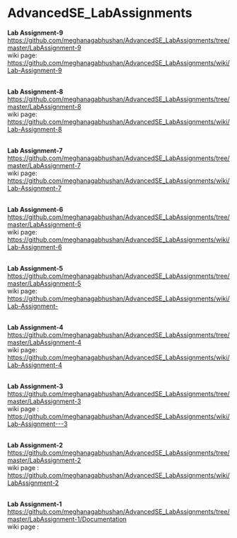 # AdvancedSE_LabAssignments

<b>Lab Assignment-9</b>
https://github.com/meghanagabhushan/AdvancedSE_LabAssignments/tree/master/LabAssignment-9<br>
wiki page:
https://github.com/meghanagabhushan/AdvancedSE_LabAssignments/wiki/Lab-Assignment-9<br><br>

<b>Lab Assignment-8</b>
https://github.com/meghanagabhushan/AdvancedSE_LabAssignments/tree/master/LabAssignment-8<br>
wiki page:
https://github.com/meghanagabhushan/AdvancedSE_LabAssignments/wiki/Lab-Assignment-8<br><br>

<b>Lab Assignment-7</b>
https://github.com/meghanagabhushan/AdvancedSE_LabAssignments/tree/master/LabAssignment-7<br>
wiki page:
https://github.com/meghanagabhushan/AdvancedSE_LabAssignments/wiki/Lab-Assignment-7<br><br>


<b>Lab Assignment-6</b>
https://github.com/meghanagabhushan/AdvancedSE_LabAssignments/tree/master/LabAssignment-6<br>
wiki page:
https://github.com/meghanagabhushan/AdvancedSE_LabAssignments/wiki/Lab-Assignment-6<br><br>

<b>Lab Assignment-5</b>
https://github.com/meghanagabhushan/AdvancedSE_LabAssignments/tree/master/LabAssignment-5<br>
wiki page:
https://github.com/meghanagabhushan/AdvancedSE_LabAssignments/wiki/Lab-Assignment-<br><br>

<b>Lab Assignment-4</b>
https://github.com/meghanagabhushan/AdvancedSE_LabAssignments/tree/master/LabAssignment-4<br>
wiki page:
https://github.com/meghanagabhushan/AdvancedSE_LabAssignments/wiki/Lab-Assignment-4<br><br>

<b>Lab Assignment-3</b>
https://github.com/meghanagabhushan/AdvancedSE_LabAssignments/tree/master/LabAssignment-3<br>
wiki page : https://github.com/meghanagabhushan/AdvancedSE_LabAssignments/wiki/Lab-Assignment---3<br><br>

<b>Lab Assignment-2</b>
https://github.com/meghanagabhushan/AdvancedSE_LabAssignments/tree/master/LabAssignment-2<br>
wiki page : https://github.com/meghanagabhushan/AdvancedSE_LabAssignments/wiki/LabAssignment-2<br><br>

<b>Lab Assignment-1</b>
https://github.com/meghanagabhushan/AdvancedSE_LabAssignments/tree/master/LabAssignment-1/Documentation<br>
wiki page : 








